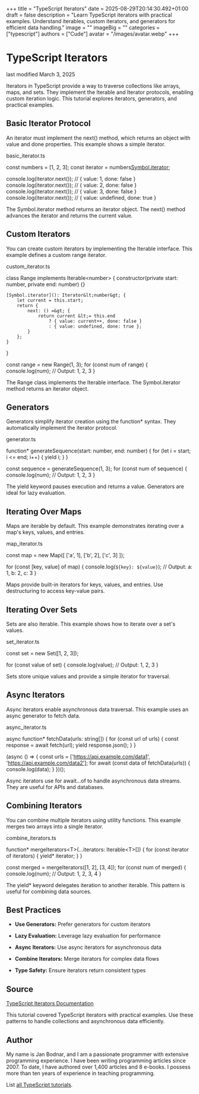 +++
title = "TypeScript Iterators"
date = 2025-08-29T20:14:30.492+01:00
draft = false
description = "Learn TypeScript iterators with practical examples. Understand iterables, custom iterators, and generators for efficient data handling."
image = ""
imageBig = ""
categories = ["typescript"]
authors = ["Cude"]
avatar = "/images/avatar.webp"
+++

# TypeScript Iterators

last modified March 3, 2025

Iterators in TypeScript provide a way to traverse collections like arrays, maps, 
and sets. They implement the Iterable and Iterator 
protocols, enabling custom iteration logic. This tutorial explores iterators, 
generators, and practical examples.

## Basic Iterator Protocol

An iterator must implement the next() method, which returns an 
object with value and done properties. This example 
shows a simple iterator.

basic_iterator.ts
  

const numbers = [1, 2, 3];
const iterator = numbers[Symbol.iterator]();

console.log(iterator.next()); // { value: 1, done: false }
console.log(iterator.next()); // { value: 2, done: false }
console.log(iterator.next()); // { value: 3, done: false }
console.log(iterator.next()); // { value: undefined, done: true }

The Symbol.iterator method returns an iterator object. The 
next() method advances the iterator and returns the current value.

## Custom Iterators

You can create custom iterators by implementing the Iterable 
interface. This example defines a custom range iterator.

custom_iterator.ts
  

class Range implements Iterable&lt;number&gt; {
    constructor(private start: number, private end: number) {}

    [Symbol.iterator](): Iterator&lt;number&gt; {
        let current = this.start;
        return {
            next: () =&gt; {
                return current &lt;= this.end
                    ? { value: current++, done: false }
                    : { value: undefined, done: true };
            }
        };
    }
}

const range = new Range(1, 3);
for (const num of range) {
    console.log(num); // Output: 1, 2, 3
}

The Range class implements the Iterable interface. The 
Symbol.iterator method returns an iterator object.

## Generators

Generators simplify iterator creation using the function* syntax. 
They automatically implement the iterator protocol.

generator.ts
  

function* generateSequence(start: number, end: number) {
    for (let i = start; i &lt;= end; i++) {
        yield i;
    }
}

const sequence = generateSequence(1, 3);
for (const num of sequence) {
    console.log(num); // Output: 1, 2, 3
}

The yield keyword pauses execution and returns a value. Generators 
are ideal for lazy evaluation.

## Iterating Over Maps

Maps are iterable by default. This example demonstrates iterating over a map's 
keys, values, and entries.

map_iterator.ts
  

const map = new Map([
    ['a', 1],
    ['b', 2],
    ['c', 3]
]);

for (const [key, value] of map) {
    console.log(`${key}: ${value}`); // Output: a: 1, b: 2, c: 3
}

Maps provide built-in iterators for keys, values, and entries. Use destructuring 
to access key-value pairs.

## Iterating Over Sets

Sets are also iterable. This example shows how to iterate over a set's values.

set_iterator.ts
  

const set = new Set([1, 2, 3]);

for (const value of set) {
    console.log(value); // Output: 1, 2, 3
}

Sets store unique values and provide a simple iterator for traversal.

## Async Iterators

Async iterators enable asynchronous data traversal. This example uses an async 
generator to fetch data.

async_iterator.ts
  

async function* fetchData(urls: string[]) {
    for (const url of urls) {
        const response = await fetch(url);
        yield response.json();
    }
}

(async () =&gt; {
    const urls = ['https://api.example.com/data1', 'https://api.example.com/data2'];
    for await (const data of fetchData(urls)) {
        console.log(data);
    }
})();

Async iterators use for await...of to handle asynchronous data 
streams. They are useful for APIs and databases.

## Combining Iterators

You can combine multiple iterators using utility functions. This example merges 
two arrays into a single iterator.

combine_iterators.ts
  

function* mergeIterators&lt;T&gt;(...iterators: Iterable&lt;T&gt;[]) {
    for (const iterator of iterators) {
        yield* iterator;
    }
}

const merged = mergeIterators([1, 2], [3, 4]);
for (const num of merged) {
    console.log(num); // Output: 1, 2, 3, 4
}

The yield* keyword delegates iteration to another iterable. This 
pattern is useful for combining data sources.

## Best Practices

- **Use Generators:** Prefer generators for custom iterators

- **Lazy Evaluation:** Leverage lazy evaluation for performance

- **Async Iterators:** Use async iterators for asynchronous data

- **Combine Iterators:** Merge iterators for complex data flows

- **Type Safety:** Ensure iterators return consistent types

## Source

[TypeScript Iterators Documentation](https://www.typescriptlang.org/docs/handbook/iterators-and-generators.html)

This tutorial covered TypeScript iterators with practical examples. Use these 
patterns to handle collections and asynchronous data efficiently.

## Author

My name is Jan Bodnar, and I am a passionate programmer with extensive
programming experience. I have been writing programming articles since 2007.
To date, I have authored over 1,400 articles and 8 e-books. I possess more
than ten years of experience in teaching programming.

List [all TypeScript tutorials](/all/#typescript).